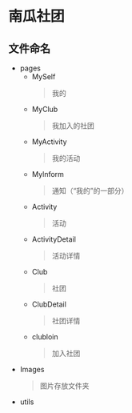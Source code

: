 # 南瓜社团
## 文件命名
* pages
  * MySelf
    > 我的
  * MyClub
    > 我加入的社团
  * MyActivity
    > 我的活动
  * Mylnform
    > 通知（“我的”的一部分）
  * Activity
    > 活动
  * ActivityDetail
    > 活动详情
  * Club
    > 社团
  * ClubDetail
    > 社团详情
  * clubloin
    > 加入社团
* Images
  > 图片存放文件夹
* utils
